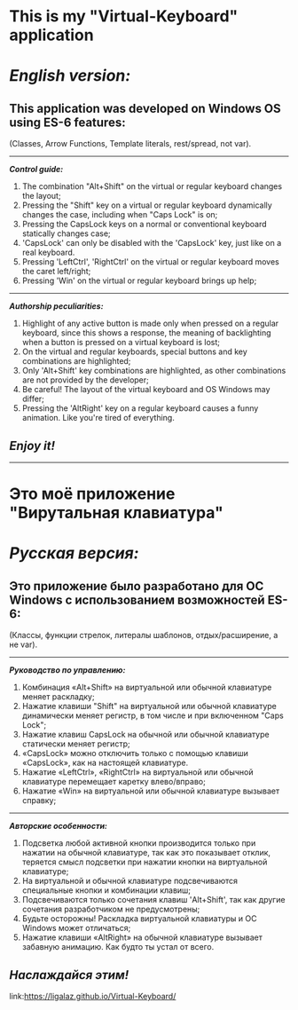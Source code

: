 # This is my "Virtual-Keyboard" application

# **_English version:_**

## This application was developed on Windows OS using ES-6 features:

(Classes, Arrow Functions, Template literals, rest/spread, not var).

---

**_Control guide:_**

1. The combination "Alt+Shift" on the virtual or regular keyboard changes the layout;
2. Pressing the "Shift" key on a virtual or regular keyboard dynamically changes the case, including when "Caps Lock" is on;
3. Pressing the CapsLock keys on a normal or conventional keyboard statically changes case;
4. 'CapsLock' can only be disabled with the 'CapsLock' key, just like on a real keyboard.
5. Pressing 'LeftCtrl', 'RightCtrl' on the virtual or regular keyboard moves the caret left/right;
6. Pressing 'Win' on the virtual or regular keyboard brings up help;

---

**_Authorship peculiarities:_**

1. Highlight of any active button is made only when pressed on a regular keyboard, since this shows a response, the meaning of backlighting when a button is pressed on a virtual keyboard is lost;
2. On the virtual and regular keyboards, special buttons and key combinations are highlighted;
3. Only 'Alt+Shift' key combinations are highlighted, as other combinations are not provided by the developer;
4. Be careful! The layout of the virtual keyboard and OS Windows may differ;
5. Pressing the 'AltRight' key on a regular keyboard causes a funny animation. Like you're tired of everything.

## _Enjoy it!_

---

# Это моё приложение "Вирутальная клавиатура"

# **_Русская версия:_**

## Это приложение было разработано для ОС Windows с использованием возможностей ES-6:

(Классы, функции стрелок, литералы шаблонов, отдых/расширение, а не var).

---

**_Руководство по управлению:_**

1. Комбинация «Alt+Shift» на виртуальной или обычной клавиатуре меняет раскладку;
2. Нажатие клавиши "Shift" на виртуальной или обычной клавиатуре динамически меняет регистр, в том числе и при включенном "Caps Lock";
3. Нажатие клавиш CapsLock на обычной или обычной клавиатуре статически меняет регистр;
4. «CapsLock» можно отключить только с помощью клавиши «CapsLock», как на настоящей клавиатуре.
5. Нажатие «LeftCtrl», «RightCtrl» на виртуальной или обычной клавиатуре перемещает каретку влево/вправо;
6. Нажатие «Win» на виртуальной или обычной клавиатуре вызывает справку;

---

**_Авторские особенности:_**

1. Подсветка любой активной кнопки производится только при нажатии на обычной клавиатуре, так как это показывает отклик, теряется смысл подсветки при нажатии кнопки на виртуальной клавиатуре;
2. На виртуальной и обычной клавиатуре подсвечиваются специальные кнопки и комбинации клавиш;
3. Подсвечиваются только сочетания клавиш 'Alt+Shift', так как другие сочетания разработчиком не предусмотрены;
4. Будьте осторожны! Раскладка виртуальной клавиатуры и ОС Windows может отличаться;
5. Нажатие клавиши «AltRight» на обычной клавиатуре вызывает забавную анимацию. Как будто ты устал от всего.

## _Наслаждайся этим!_

link:https://ligalaz.github.io/Virtual-Keyboard/
